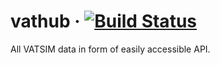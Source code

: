 vathub
&middot;
[![Build Status](https://travis-ci.org/Vatsinator/vathub.svg?branch=master)](https://travis-ci.org/Vatsinator/vathub)
=====

All VATSIM data in form of easily accessible API.

